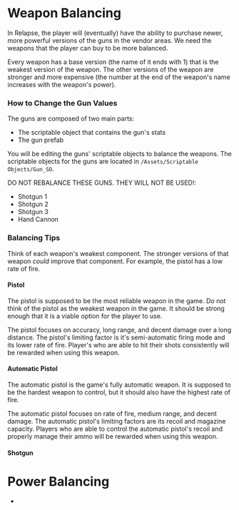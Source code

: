 # Weapon Balancing

In Relapse, the player will (eventually) have the ability to purchase newer, more powerful versions of the guns in the vendor areas. We need the weapons that the player can buy to be more balanced.

Every weapon has a base version (the name of it ends with 1) that is the weakest version of the weapon. The other versions of the weapon are stronger and more expensive (the number at the end of the weapon's name increases with the weapon's power).

### How to Change the Gun Values

The guns are composed of two main parts:

- The scriptable object that contains the gun's stats
- The gun prefab

You will be editing the guns' scriptable objects to balance the weapons. The scriptable objects for the guns are located in `/Assets/Scriptable Objects/Gun_SO`.

DO NOT REBALANCE THESE GUNS. THEY WILL NOT BE USED!:

- Shotgun 1
- Shotgun 2
- Shotgun 3
- Hand Cannon

### Balancing Tips

Think of each weapon's weakest component. The stronger versions of that weapon *could* improve that component. For example, the pistol has a low rate of fire.
#### Pistol

The pistol is supposed to be the most reliable weapon in the game. Do not think of the pistol as the weakest weapon in the game. It should be strong enough that it is a viable option for the player to use.

The pistol focuses on accuracy, long range, and decent damage over a long distance. The pistol's limiting factor is it's semi-automatic firing mode and its lower rate of fire. Player's who are able to hit their shots consistently will be rewarded when using this weapon.

#### Automatic Pistol

The automatic pistol is the game's fully automatic weapon. It is supposed to be the hardest weapon to control, but it should also have the highest rate of fire.

The automatic pistol focuses on rate of fire, medium range, and decent damage. The automatic pistol's limiting factors are its recoil and magazine capacity. Players who are able to control the automatic pistol's recoil and properly manage their ammo will be rewarded when using this weapon.

#### Shotgun

# Power Balancing
-
